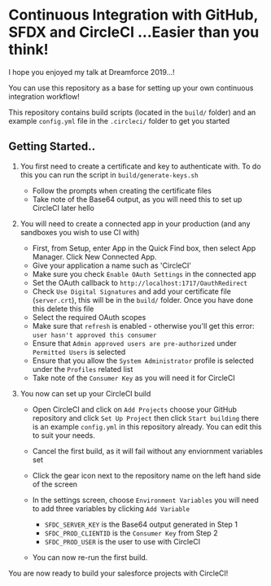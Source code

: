 # Continuous Integration with GitHub, SFDX and CircleCI ...Easier than you think!

I hope you enjoyed my talk at Dreamforce 2019...!

You can use this repository as a base for setting up your own continuous integration workflow!

This repository contains build scripts (located in the `build/` folder) and an example `config.yml` file in the `.circleci/` folder to get you started

## Getting Started..

1. You first need to create a certificate and key to authenticate with. To do this you can run the script in `build/generate-keys.sh`

    * Follow the prompts when creating the certificate files
    * Take note of the Base64 output, as you will need this to set up CircleCI later
hello
2. You will need to create a connected app in your production (and any sandboxes you wish to use CI with)

    * First, from Setup, enter App in the Quick Find box, then select App Manager. Click New Connected App.
    * Give your application a name such as 'CircleCI' 
    * Make sure you check `Enable OAuth Settings` in the connected app
    * Set the OAuth callback to `http://localhost:1717/OauthRedirect`
    * Check `Use Digital Signatures` and add your certificate file (`server.crt`), this will be in the `build/` folder. Once you have done this delete this file
    * Select the required OAuth scopes
    * Make sure that `refresh` is enabled - otherwise you'll get this error: `user hasn't approved this consumer`
    * Ensure that `Admin approved users are pre-authorized` under `Permitted Users` is selected
    * Ensure that you allow the `System Administrator` profile is selected under the `Profiles` related list
    * Take note of the `Consumer Key` as you will need it for CircleCI

3. You now can set up your CircleCI build
    
    * Open CircleCI and click on `Add Projects` choose your GitHub repository and click `Set Up Project` then click `Start building` there is an example `config.yml` in this repository already. You can edit this to suit your needs.
    * Cancel the first build, as it will fail without any enviornment variables set
    * Click the gear icon next to the repository name on the left hand side of the screen
    * In the settings screen, choose `Environment Variables` you will need to add three variables by clicking `Add Variable`  


        + `SFDC_SERVER_KEY` is the Base64 output generated in Step 1  
        + `SFDC_PROD_CLIENTID` is the `Consumer Key` from Step 2  
        + `SFDC_PROD_USER` is the user to use with CircleCI  


    * You can now re-run the first build. 

You are now ready to build your salesforce projects with CircleCI!